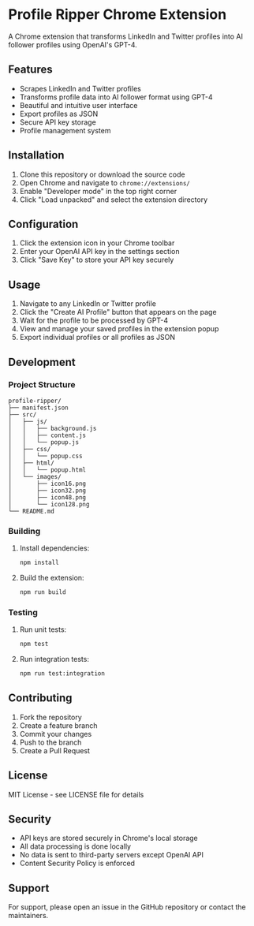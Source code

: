 # Profile Ripper Chrome Extension

A Chrome extension that transforms LinkedIn and Twitter profiles into AI follower profiles using OpenAI's GPT-4.

## Features

- Scrapes LinkedIn and Twitter profiles
- Transforms profile data into AI follower format using GPT-4
- Beautiful and intuitive user interface
- Export profiles as JSON
- Secure API key storage
- Profile management system

## Installation

1. Clone this repository or download the source code
2. Open Chrome and navigate to `chrome://extensions/`
3. Enable "Developer mode" in the top right corner
4. Click "Load unpacked" and select the extension directory

## Configuration

1. Click the extension icon in your Chrome toolbar
2. Enter your OpenAI API key in the settings section
3. Click "Save Key" to store your API key securely

## Usage

1. Navigate to any LinkedIn or Twitter profile
2. Click the "Create AI Profile" button that appears on the page
3. Wait for the profile to be processed by GPT-4
4. View and manage your saved profiles in the extension popup
5. Export individual profiles or all profiles as JSON

## Development

### Project Structure

```
profile-ripper/
├── manifest.json
├── src/
│   ├── js/
│   │   ├── background.js
│   │   ├── content.js
│   │   └── popup.js
│   ├── css/
│   │   └── popup.css
│   ├── html/
│   │   └── popup.html
│   └── images/
│       ├── icon16.png
│       ├── icon32.png
│       ├── icon48.png
│       └── icon128.png
└── README.md
```

### Building

1. Install dependencies:
   ```bash
   npm install
   ```

2. Build the extension:
   ```bash
   npm run build
   ```

### Testing

1. Run unit tests:
   ```bash
   npm test
   ```

2. Run integration tests:
   ```bash
   npm run test:integration
   ```

## Contributing

1. Fork the repository
2. Create a feature branch
3. Commit your changes
4. Push to the branch
5. Create a Pull Request

## License

MIT License - see LICENSE file for details

## Security

- API keys are stored securely in Chrome's local storage
- All data processing is done locally
- No data is sent to third-party servers except OpenAI API
- Content Security Policy is enforced

## Support

For support, please open an issue in the GitHub repository or contact the maintainers. 